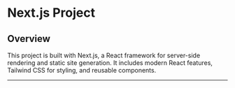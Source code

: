 # Next.js Project

## Overview

This project is built with Next.js, a React framework for server-side rendering and static site generation. It includes modern React features, Tailwind CSS for styling, and reusable components.

---